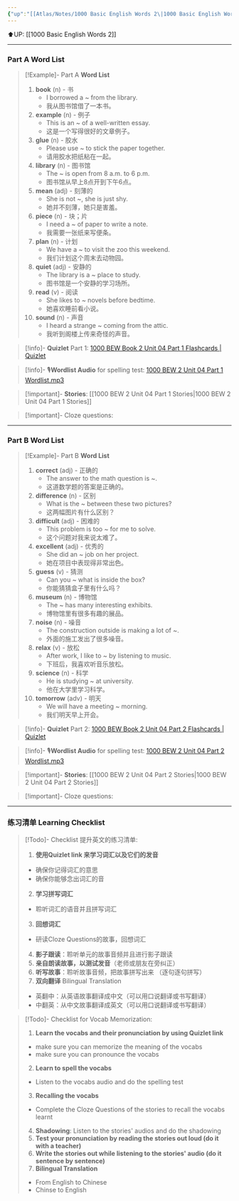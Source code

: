```yaml
---
{"up":"[[Atlas/Notes/1000 Basic English Words 2\|1000 Basic English Words 2]]","dg-publish":true,"permalink":"/atlas/notes/1000-basic-english-words-2-unit-04/","dgPassFrontmatter":true}
---
```


⬆️UP: [[1000 Basic English Words 2]]

---
### Part A Word List


> [!Example]- Part A **Word List**
> 1. **book** (n) - 书
>     - I borrowed a ~ from the library.
>     - 我从图书馆借了一本书。
> 2. **example** (n) - 例子
>     - This is an ~ of a well-written essay.
>     - 这是一个写得很好的文章例子。
> 3. **glue** (n) - 胶水
>     - Please use ~ to stick the paper together.
>     - 请用胶水把纸粘在一起。
> 4. **library** (n) - 图书馆
>     - The ~ is open from 8 a.m. to 6 p.m.
>     - 图书馆从早上8点开到下午6点。
> 5. **mean** (adj) - 刻薄的
>     - She is not ~, she is just shy.
>     - 她并不刻薄，她只是害羞。
> 6. **piece** (n) - 块；片
>     - I need a ~ of paper to write a note.
>     - 我需要一张纸来写便条。
> 7. **plan** (n) - 计划
>     - We have a ~ to visit the zoo this weekend.
>     - 我们计划这个周末去动物园。
> 8. **quiet** (adj) - 安静的
>     - The library is a ~ place to study.
>     - 图书馆是一个安静的学习场所。
> 9. **read** (v) - 阅读
>     - She likes to ~ novels before bedtime.
>     - 她喜欢睡前看小说。
> 10. **sound** (n) - 声音
>     - I heard a strange ~ coming from the attic.
>     - 我听到阁楼上传来奇怪的声音。


> [!info]- **Quizlet** Part 1: [1000 BEW Book 2 Unit 04 Part 1 Flashcards | Quizlet](https://quizlet.com/my/980231588/1000-bew-book-2-unit-04-part-1-flash-cards/?i=1vbzw5&x=1jqt)

> [!info]- 🎙️**Wordlist Audio** for spelling test: [1000 BEW 2 Unit 04 Part 1 Wordlist.mp3]()

> [!important]- **Stories**: [[1000 BEW 2 Unit 04 Part 1 Stories\|1000 BEW 2 Unit 04 Part 1 Stories]]

> [!important]- Cloze questions: 

---
### Part B Word List 


 >[!Example]- Part B **Word List**
> 1. **correct** (adj) - 正确的
>     - The answer to the math question is ~.
>     - 这道数学题的答案是正确的。
> 2. **difference** (n) - 区别
>     - What is the ~ between these two pictures?
>     - 这两幅图片有什么区别？
> 3. **difficult** (adj) - 困难的
>     - This problem is too ~ for me to solve.
>     - 这个问题对我来说太难了。
> 4. **excellent** (adj) - 优秀的
>     - She did an ~ job on her project.
>     - 她在项目中表现得非常出色。
> 5. **guess** (v) - 猜测
>     - Can you ~ what is inside the box?
>     - 你能猜猜盒子里有什么吗？
> 6. **museum** (n) - 博物馆
>     - The ~ has many interesting exhibits.
>     - 博物馆里有很多有趣的展品。
> 7. **noise** (n) - 噪音
>     - The construction outside is making a lot of ~.
>     - 外面的施工发出了很多噪音。
> 8. **relax** (v) - 放松
>     - After work, I like to ~ by listening to music.
>     - 下班后，我喜欢听音乐放松。
> 9. **science** (n) - 科学
>     - He is studying ~ at university.
>     - 他在大学里学习科学。
> 10. **tomorrow** (adv) - 明天
>     - We will have a meeting ~ morning.
>     - 我们明天早上开会。

> [!info]- **Quizlet** Part 2: [1000 BEW Book 2 Unit 04 Part 2 Flashcards | Quizlet](https://quizlet.com/my/980232092/1000-bew-book-2-unit-04-part-2-flash-cards/?i=1vbzw5&x=1jqt)

> [!info]- 🎙️**Wordlist Audio** for spelling test: [1000 BEW 2 Unit 04 Part 2 Wordlist.mp3]()

> [!important]- **Stories**: [[1000 BEW 2 Unit 04 Part 2 Stories\|1000 BEW 2 Unit 04 Part 2 Stories]]

> [!important]- Cloze questions: 

---

### 练习清单 Learning Checklist

> [!Todo]- Checklist 提升英文的练习清单:
> 1. **使用Quizlet link 来学习词汇以及它们的发音** 
>	- 确保你记得词汇的意思 
>	- 确保你能够念出词汇的音 
> 2. **学习拼写词汇** 
>	- 聆听词汇的语音并且拼写词汇 
> 3. **回想词汇**
>	- 研读Cloze Questions的故事，回想词汇 
> 4. **影子跟读**：聆听单元的故事音频并且进行影子跟读 
> 5. **亲自朗读故事，以测试发音**（老师或朋友在旁纠正）
> 6. **听写故事**：聆听故事音频，把故事拼写出来 （逐句逐句拼写）
> 7. **双向翻译** Bilingual Translation 
>	- 英翻中：从英语故事翻译成中文（可以用口说翻译或书写翻译）
>	- 中翻英：从中文故事翻译成英文（可以用口说翻译或书写翻译）

> [!Todo]- Checklist for Vocab Memorization:
> 
> 1. **Learn the vocabs and their pronunciation by using Quizlet link**
>	- make sure you can memorize the meaning of the vocabs
>	- make sure you can pronounce the vocabs
> 2. **Learn to spell the vocabs**
>	- Listen to the vocabs audio and do the spelling test
> 3. **Recalling the vocabs**
>	- Complete the Cloze Questions of the stories to recall the vocabs learnt
> 4. **Shadowing**: Listen to the stories' audios and do the shadowing
> 5. **Test your pronunciation by reading the stories out loud (do it with a teacher)**
> 6. **Write the stories out while listening to the stories' audio (do it sentence by sentence)**
> 7. **Bilingual Translation** 
> 	- From English to Chinese
> 	- Chinse to English

